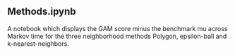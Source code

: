 ## Methods.ipynb
A notebook which displays the GAM score minus the benchmark mu across Markov time for the three neighborhood methods Polygon, epsilon-ball and k-nearest-neighbors.

